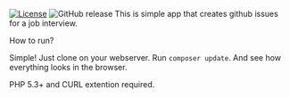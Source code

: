 [![License](https://img.shields.io/github/license/MekDrop/JobTest-SynergyEffect-GitHubIssuesRegistrator.svg?maxAge=2592000)](License.txt) ![GitHub release](https://img.shields.io/github/release/MekDrop/JobTest-SynergyEffect-GitHubIssuesRegistrator.svg?maxAge=2592000)
This is simple app that creates github issues for a job interview.

How to run?

Simple! Just clone on your webserver. Run `composer update`. And see how everything looks in the browser.

PHP 5.3+ and CURL extention required.
